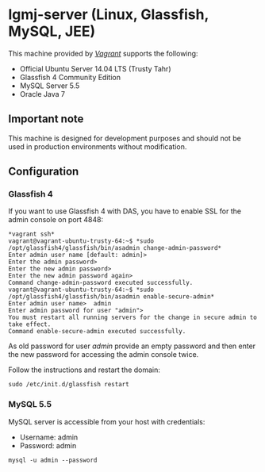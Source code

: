 # lgmj-server (Linux, Glassfish, MySQL, JEE)

This machine provided by [*Vagrant*](https://www.vagrantup.com/) supports the following:

* Official Ubuntu Server 14.04 LTS (Trusty Tahr)
* Glassfish 4 Community Edition
* MySQL Server 5.5
* Oracle Java 7

## Important note
This machine is designed for development purposes and should not be used in production environments without
modification.

## Configuration
### Glassfish 4
If you want to use Glassfish 4 with DAS, you have to enable SSL for the admin console on port 4848:
```
*vagrant ssh*
vagrant@vagrant-ubuntu-trusty-64:~$ *sudo /opt/glassfish4/glassfish/bin/asadmin change-admin-password*
Enter admin user name [default: admin]>
Enter the admin password>
Enter the new admin password>
Enter the new admin password again>
Command change-admin-password executed successfully.
vagrant@vagrant-ubuntu-trusty-64:~$ *sudo /opt/glassfish4/glassfish/bin/asadmin enable-secure-admin*
Enter admin user name>  admin
Enter admin password for user "admin">
You must restart all running servers for the change in secure admin to take effect.
Command enable-secure-admin executed successfully.
```

As old password for user *admin* provide an empty password and then enter the new password for accessing the admin console twice. 

Follow the instructions and restart the domain:
```
sudo /etc/init.d/glassfish restart
```

### MySQL 5.5
MySQL server is accessible from your host with credentials:
* Username: admin
* Password: admin

```
mysql -u admin --password
```
